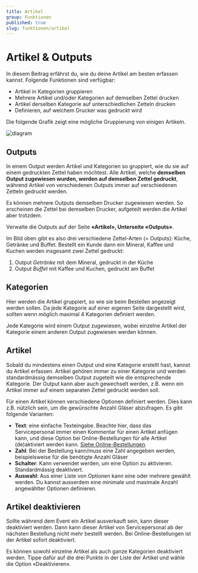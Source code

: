 ```yaml
---
title: Artikel
group: Funktionen
published: true
slug: funktionen/artikel
---
```


# Artikel & Outputs

In diesem Beitrag erfährst du, wie du deine Artikel am besten erfassen kannst.
Folgende Funktionen sind verfügbar:

- Artikel in Kategorien gruppieren
- Mehrere Artikel und/oder Kategorien auf demselben Zettel drucken
- Artikel derselben Kategorie auf unterschiedlichen Zetteln drucken
- Definieren, auf welchem Drucker was gedruckt wird

Die folgende Grafik zeigt eine mögliche Gruppierung von einigen Artikeln.

![diagram](/docs-assets/articles.svg)

## Outputs

In einem Output werden Artikel und Kategorien so gruppiert, wie du sie auf einem
gedruckten Zettel haben möchtest. Alle Artikel, welche **demselben Output
zugewiesen wurden, werden auf demselben Zettel gedruckt**, während Artikel von
verschiedenen Outputs immer auf verschiedenen Zetteln gedruckt werden.

Es können mehrere Outputs demselben Drucker zugewiesen werden. So erscheinen die
Zettel bei demselben Drucker, aufgeteilt werden die Artikel aber trotzdem.

Verwalte die Outputs auf der Seite **«Artikel», Unterseite «Outputs»**.

Im Bild oben gibt es also drei verschiedene Zettel-Arten (= Outputs): Küche,
Getränke und Buffet. Bestellt ein Kunde dann ein Mineral, Kaffee und Kuchen
werden insgesamt zwei Zettel gedruckt:

1. Output _Getränke_ mit dem Mineral, gedruckt in der Küche
1. Output _Buffet_ mit Kaffee und Kuchen, gedruckt am Buffet

## Kategorien

Hier werden die Artikel gruppiert, so wie sie beim Bestellen angezeigt werden
sollen. Da jede Kategorie auf einer eigenen Seite dargestellt wird, sollten wenn
möglich maximal 4 Kategorien definiert werden.

Jede Kategorie wird einem Output zugewiesen, wobei einzelne Artikel der
Kategorie einem anderen Output zugewiesen werden können.

## Artikel

Sobald du mindestens einen Output und eine Kategorie erstellt hast, kannst du
Artikel erfassen. Artikel gehören immer zu einer Kategorie und werden
standardmässig demselben Output zugeteilt wie die entsprechende Kategorie. Der
Output kann aber auch gewechselt werden, z.B. wenn ein Artikel immer auf einem
separaten Zettel gedruckt werden soll.

Für einen Artikel können verschiedene Optionen definiert werden. Dies kann z.B.
nützlich sein, um die gewünschte Anzahl Gläser abzufragen. Es gibt folgende
Varianten:

- **Text**: eine einfache Texteingabe. Beachte hier, dass das Servicepersonal
  immer einen Kommentar für einen Artikel anfügen kann, und diese Option bei
  Online-Bestellungen für alle Artikel (de)aktiviert werden kann.
  [Siehe Online-Bestellungen](/docs/funktionen/online-bestellungen/#kommentare).
- **Zahl**: Bei der Bestellung kann/muss eine Zahl angegeben werden,
  beispielsweise für die benötigte Anzahl Gläser
- **Schalter**: Kann verwendet werden, um eine Option zu aktivieren.
  Standardmässig deaktiviert.
- **Auswahl**: Aus einer Liste von Optionen kann eine oder mehrere gewählt
  werden. Du kannst ausserdem eine minimale und maximale Anzahl angewählter
  Optionen definieren.

## Artikel deaktivieren

Sollte während dem Event ein Artikel ausverkauft sein, kann dieser deaktiviert
werden. Dann kann dieser Artikel von Servicepersonal ab der nächsten Bestellung
nicht mehr bestellt werden. Bei Online-Bestellungen ist der Artikel sofort
deaktiviert.

Es können sowohl einzelne Artikel als auch ganze Kategorien deaktiviert werden.
Tippe dafür auf die drei Punkte in der Liste der Artikel und wähle die Option
«Deaktivieren».
